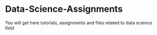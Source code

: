 # Data-Science-Assignments
You will get here tutorials, assignments and files related to data science field 
